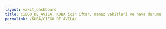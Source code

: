 ```yaml
---
layout: vakit_dashboard
title: CIEGO_DE_AVILA, KUBA için iftar, namaz vakitleri ve hava durumu - ilçe/eyalet seç
permalink: /KUBA/CIEGO_DE_AVILA/
---
```


<script type="text/javascript">
  var GLOBAL_COUNTRY = 'KUBA';
  var GLOBAL_CITY = 'CIEGO_DE_AVILA';
  var GLOBAL_STATE = '';
  var lat = 72;
  var lon = 21;
</script>
